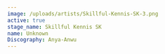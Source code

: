 ```yaml
---
image: /uploads/artists/Skillful-Kennis-SK-3.png
active: true
stage_name: Skillful Kennis SK
name: Unknown
Discography: Anya-Anwu
---
```


